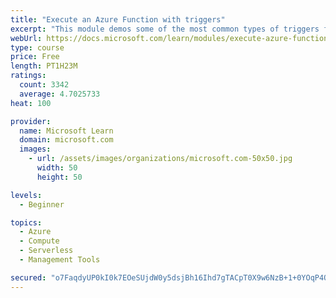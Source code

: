 ```yaml
---
title: "Execute an Azure Function with triggers"
excerpt: "This module demos some of the most common types of triggers for executing Azure Functions and how to configure them to execute your logic."
webUrl: https://docs.microsoft.com/learn/modules/execute-azure-function-with-triggers/
type: course
price: Free
length: PT1H23M
ratings:
  count: 3342
  average: 4.7025733
heat: 100

provider:
  name: Microsoft Learn
  domain: microsoft.com
  images:
    - url: /assets/images/organizations/microsoft.com-50x50.jpg
      width: 50
      height: 50

levels:
  - Beginner

topics:
  - Azure
  - Compute
  - Serverless
  - Management Tools

secured: "o7FaqdyUP0kI0k7EOeSUjdW0y5dsjBh16Ihd7gTACpT0X9w6NzB+1+0YOqP4O7tdcMvecdnn9aoS6fUXaWrL2M5QiiLnRbpI8qYNjjPe6fMmYMlIVA5OL3W4SjxyZReLyydaws/72v30r2a+t/hUFNSjdYdg0hrMAlhru7Zehxcp4dxk//n4WKhdrlaxg7zhpZHF+nQiwWR2iE/Thgufk+m0dR58wXGFa4hKAqWH2gm1mSy/B9eAqea5mRQZd8xNFjB3cyCesYcZD+6yc9H23YJ+7jKm2SQMEcimjgxY3W28W+CnZdRfwb+Kxa9hOBXmZSCK/4pnmbLAvxfLu7yjHYbRl/5js3VKYXsk+AqYiRk+oRHCHLj8vqmbMBcMlXmDqdaGO555g3m/c3DLpFoavDNbX/RCaRBgGqE0e9Dso3s=;bjChERrdw1eqEubFmqUEAQ=="
---
```


